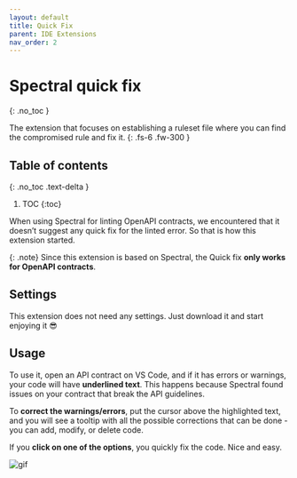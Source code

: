 ```yaml
---
layout: default
title: Quick Fix
parent: IDE Extensions
nav_order: 2
---
```

<!--
SPDX-FileCopyrightText: 2023 Industria de Diseño Textil S.A. INDITEX
 
SPDX-License-Identifier: Apache-2.0
-->

# Spectral quick fix
{: .no_toc }

The extension that focuses on establishing a ruleset file where you can find the compromised rule and fix it.
{: .fs-6 .fw-300 }

## Table of contents
{: .no_toc .text-delta }

1. TOC
{:toc}


When using Spectral for linting OpenAPI contracts, we encountered that it doesn’t suggest any quick fix for the linted error. So that is how this extension started.

{: .note}
Since this extension is based on Spectral, the Quick fix **only works for OpenAPI contracts**.

## Settings

This extension does not need any settings. Just download it and start enjoying it 😎

## Usage

To use it, open an API contract on VS Code, and if it has errors or warnings, your code will have **underlined text**. This happens because Spectral found issues on your contract that break the API guidelines.

To **correct the warnings/errors**, put the cursor above the highlighted text, and you will see a tooltip with all the possible corrections that can be done - you can add, modify, or delete code.

If you **click on one of the options**, you quickly fix the code. Nice and easy.

![gif](/ide-extensions/quick-fix-gif.gif)